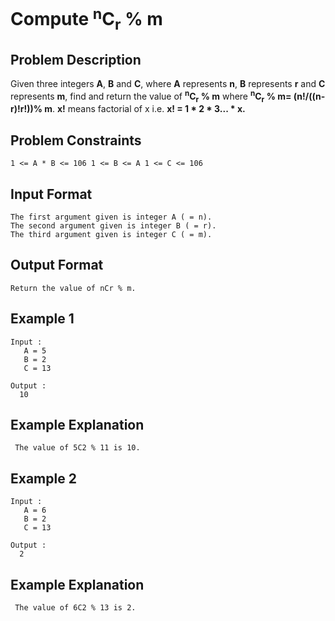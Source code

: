 # Compute <sup>n</sup>C<sub>r</sub> % m

## Problem Description
Given three integers **A**, **B** and **C**, where **A** represents **n**, **B** represents **r** and **C** represents **m**, find and return the value of **<sup>n</sup>C<sub>r</sub> % m** where **<sup>n</sup>C<sub>r</sub> % m= (n!/((n-r)!r!))% m**. **x!** means factorial of x i.e. **x! = 1 * 2 * 3... * x.**   

## Problem Constraints
```
1 <= A * B <= 106 1 <= B <= A 1 <= C <= 106
```

## Input Format
```
The first argument given is integer A ( = n).
The second argument given is integer B ( = r).
The third argument given is integer C ( = m).
```

## Output Format
```
Return the value of nCr % m.
```
## Example 1
```
Input :
   A = 5
   B = 2
   C = 13

Output :
  10
```

## Example Explanation
```
 The value of 5C2 % 11 is 10.
```
## Example 2
```
Input :
   A = 6
   B = 2
   C = 13

Output :
  2
```

## Example Explanation
```
 The value of 6C2 % 13 is 2.
```
